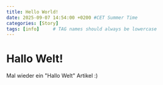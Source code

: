 ```yaml
---
title: Hello World!
date: 2025-09-07 14:54:00 +0200 #CET Summer Time
categories: [Story]
tags: [info]     # TAG names should always be lowercase
---
```


# Hallo Welt!

Mal wieder ein "Hallo Welt" Artikel :)


